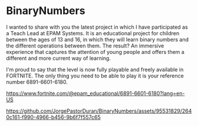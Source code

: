 # BinaryNumbers
I wanted to share with you the latest project in which I have participated as a Teach Lead at EPAM Systems. It is an educational project for children between the ages of 13 and 16, in which they will learn binary numbers and the different operations between them. The result? An immersive experience that captures the attention of young people and offers them a different and more current way of learning.

I'm proud to say that the level is now fully playable and freely available in FORTNITE. The only thing you need to be able to play it is your reference number 6891-6601-6180.

https://www.fortnite.com/@epam_educational/6891-6601-6180?lang=en-US


https://github.com/JorgePastorDuran/BinaryNumbers/assets/95531829/2640c161-f990-4966-b456-9b6f7f557c65

